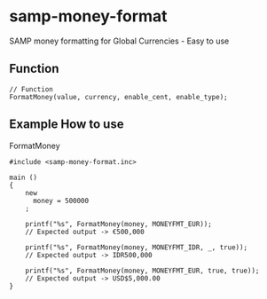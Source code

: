 # samp-money-format
SAMP money formatting for Global Currencies - Easy to use

## Function

```pawn
// Function
FormatMoney(value, currency, enable_cent, enable_type);
```

## Example How to use

FormatMoney
```pawn
#include <samp-money-format.inc>

main ()
{
    new
      money = 500000
    ;

    printf("%s", FormatMoney(money, MONEYFMT_EUR));
    // Expected output -> €500,000

    printf("%s", FormatMoney(money, MONEYFMT_IDR, _, true));
    // Expected output -> IDR500,000

    printf("%s", FormatMoney(money, MONEYFMT_EUR, true, true));
    // Expected output -> USD$5,000.00
}
````
